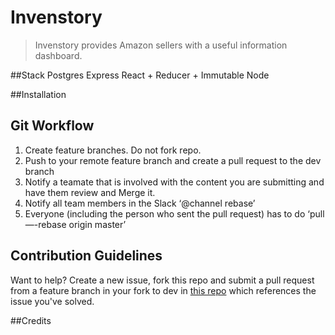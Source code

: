 # Invenstory
>Invenstory provides Amazon sellers with a useful information dashboard.

##Stack
Postgres
Express
React + Reducer + Immutable
Node


##Installation



## Git Workflow
1. Create feature branches. Do not fork repo.
2. Push to your remote feature branch and create a pull request to the dev branch
3. Notify a teamate that is involved with the content you are submitting and have them review and Merge it.
4. Notify all team members in the Slack ‘@channel rebase’
5. Everyone (including the person who sent the pull request) has to do ‘pull —-rebase origin master’


## Contribution Guidelines
Want to help? Create a new issue, fork this repo and submit a pull request from a feature branch in your fork to dev in [this repo](https://github.com/TeamCommercium/invenstory) which references the issue you've solved.

##Credits
